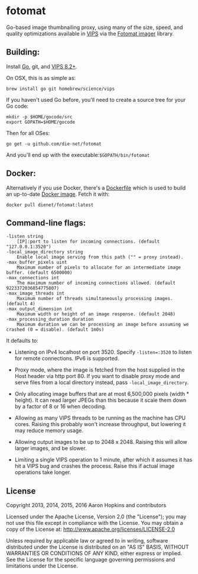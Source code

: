 fotomat
=======

Go-based image thumbnailing proxy, using many of the size, speed, and
quality optimizations available in
[VIPS](http://www.vips.ecs.soton.ac.uk/index.php?title=Libvips) via the
[Fotomat imager](https://github.com/die-net/fotomat/tree/master/imager)
library.

Building:
--------

Install [Go](http://golang.org/doc/install), git, and
[VIPS 8.2+](http://www.vips.ecs.soton.ac.uk/index.php?title=Stable).

On OSX, this is as simple as:

    brew install go git homebrew/science/vips

If you haven't used Go before, you'll need to create a source tree for your Go code:

    mkdir -p $HOME/gocode/src
    export GOPATH=$HOME/gocode

Then for all OSes:

    go get -u github.com/die-net/fotomat
    
And you'll end up with the executable:```$GOPATH/bin/fotomat```

Docker:
------

Alternatively if you use Docker, there's a
[Dockerfile](https://github.com/die-net/fotomat/blob/master/Dockerfile)
which is used to build an up-to-date
[Docker image](https://hub.docker.com/r/dienet/fotomat/). Fetch it with:

    docker pull dienet/fotomat:latest

Command-line flags:
------------------

    -listen string
        [IP]:port to listen for incoming connections. (default "127.0.0.1:3520")
    -local_image_directory string
        Enable local image serving from this path ("" = proxy instead).
    -max_buffer_pixels uint
        Maximum number of pixels to allocate for an intermediate image buffer. (default 6500000)
    -max_connections int
        The maximum number of incoming connections allowed. (default 9223372036854775807)
    -max_image_threads int
        Maximum number of threads simultaneously processing images. (default 4)
    -max_output_dimension int
        Maximum width or height of an image response. (default 2048)
    -max_processing_duration duration
        Maximum duration we can be processing an image before assuming we crashed (0 = disable). (default 1m0s)

It defaults to:

* Listening on IPv4 localhost on port 3520. Specify ```-listen=:3520``` to listen for remote connections. IPv6 is supported.

* Proxy mode, where the image is fetched from the host supplied in the Host header via http port 80. If you want to disable proxy mode and serve files from a local directory instead, pass ```-local_image_directory```.

* Only allocating image buffers that are at most 6,500,000 pixels (width * height). It can read larger JPEGs than this because it scale them down by a factor of 8 or 16 when decoding.

* Allowing as many VIPS threads to be running as the machine has CPU cores. Raising this probably won't increase throughput, but lowering it may reduce memory usage.

* Allowing output images to be up to 2048 x 2048. Raising this will allow larger images, and be slower.

* Limiting a single VIPS operation to 1 minute, after which it assumes it has hit a VIPS bug and crashes the process.  Raise this if actual image operations take longer.

License
-------

Copyright 2013, 2014, 2015, 2016 Aaron Hopkins and contributors

Licensed under the Apache License, Version 2.0 (the "License");
you may not use this file except in compliance with the License.
You may obtain a copy of the License at: http://www.apache.org/licenses/LICENSE-2.0

Unless required by applicable law or agreed to in writing, software
distributed under the License is distributed on an "AS IS" BASIS,
WITHOUT WARRANTIES OR CONDITIONS OF ANY KIND, either express or implied.
See the License for the specific language governing permissions and
limitations under the License.
